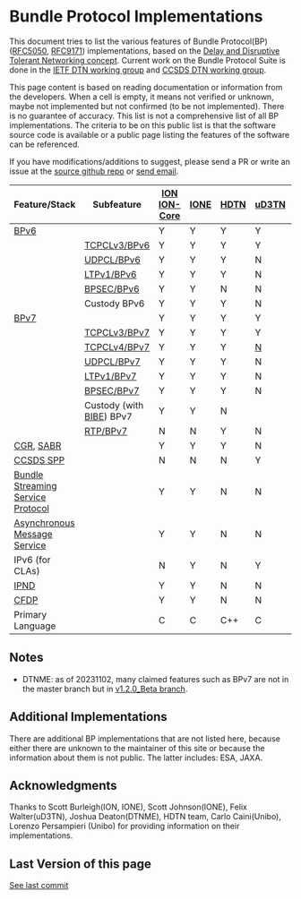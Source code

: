 # Bundle Protocol Implementations

This document tries to list the various features of Bundle Protocol(BP) ([RFC5050](https://www.rfc-editor.org/rfc/rfc5050.txt), [RFC9171](https://www.rfc-editor.org/rfc/rfc9171.txt)) implementations, based on the [Delay and Disruptive Tolerant Networking concept](https://www.rfc-editor.org/rfc/rfc4838.txt). Current work on the Bundle Protocol Suite is done in the [IETF DTN working group](https://datatracker.ietf.org/wg/dtn/documents/) and [CCSDS DTN working group](https://cwe.ccsds.org/sis/default.aspx#_SIS-DTN).

This page content is based on reading documentation or information from the developers. When a cell is empty, it means not verified or unknown, maybe not implemented but not confirmed (to be not implemented). There is no guarantee of accuracy. This list is not a comprehensive list of all BP implementations. The criteria to be on this public list is that the software source code is available or a public page listing the features of the software can be referenced. 

If you have modifications/additions to suggest, please send a PR or write an issue at the [source github repo](https://github.com/ipnsig-pwg/ipnsig-pwg.github.io) or [send email](mailto:marc.blanchet@viagenie.ca).

| Feature/Stack | Subfeature | [ION](https://sourceforge.net/projects/ion-dtn/) [ION-Core](https://github.com/nasa-jpl/ion-core) | [IONE](https://sourceforge.net/projects/ione/) | [HDTN](https://github.com/nasa/HDTN/wiki/HDTN-Implementation-Features) | [uD3TN](https://gitlab.com/d3tn/ud3tn) | [DTNME](https://github.com/nasa/DTNME) | [BPLib/CFS](https://github.com/nasa/bplib) | [Unibo](https://gitlab.com/unibo-dtn/) | [IBR](https://github.com/ibrdtn/ibrdtn) |
| --- | --- | --- | --- | --- | --- | --- | --- | --- | --- |
| [BPv6](https://www.rfc-editor.org/rfc/rfc5050) | | Y | Y | Y | Y | Y |  | N | Y |
|  | [TCPCLv3/BPv6](https://www.rfc-editor.org/rfc/rfc7242) | Y | Y | Y | Y | Y | | N | Y |
|  | [UDPCL/BPv6](https://www.rfc-editor.org/rfc/rfc7122) | Y | Y | Y | N | Y |  | N | Y |
|  | [LTPv1/BPv6](https://www.rfc-editor.org/rfc/rfc5326) | Y | Y | Y | N | Y |  | N | N |
|  | [BPSEC/BPv6](https://www.rfc-editor.org/rfc/rfc6257) | Y | Y | N | N | N |  | N | Y |
|  | Custody BPv6 | Y | Y | Y | N | Y |  | N | |
| [BPv7](https://www.rfc-editor.org/rfc/rfc9171) | | Y | Y | Y | Y | Y | Y | Y | N |
|  | [TCPCLv3/BPv7](https://www.rfc-editor.org/rfc/rfc7242) | Y | Y | Y | Y | Y |  | Y | N |
|  | [TCPCLv4/BPv7](https://www.rfc-editor.org/rfc/rfc9174) | Y | Y | Y | [N](https://gitlab.com/d3tn/ud3tn/-/issues/40) | Y |  | N | N |
|  | [UDPCL/BPv7](https://datatracker.ietf.org/doc/draft-sipos-dtn-udpcl/) | Y | Y | Y | N | Y | | N | N |
|  | [LTPv1/BPv7](https://www.rfc-editor.org/rfc/rfc5326) | Y | Y | Y | N | Y |  | Y | N |
|  | [BPSEC/BPv7](https://www.rfc-editor.org/rfc/rfc9172) | Y | Y | Y | N | N |  | N | N | 
| | Custody (with [BIBE](https://datatracker.ietf.org/doc/draft-ietf-dtn-bibect/)) BPv7 | Y | Y | N |  | Y |  | N | N |
| | [RTP/BPv7](https://www.google.com/url?sa=t&rct=j&q=&esrc=s&source=web&cd=&ved=2ahUKEwjrn92gvJaCAxXxFFkFHXY5A1QQFnoECAwQAQ&url=https%3A%2F%2Fcwe.ccsds.org%2Fsis%2Fdocs%2FSIS-MIA%2FDraft%2520Documents%2FRTP%2520over%2520DTN%2520for%2520Video%2F766x3r0_JPM_RID_Answer_TEMP.doc&usg=AOvVaw3YVH8gKoTvgPLxiUC7PgPq&opi=89978449) | N | N | Y | N |  |  | N | N |
| [CGR](https://datatracker.ietf.org/doc/html/draft-burleigh-dtnrg-cgr), [SABR](https://public.ccsds.org/Pubs/734x3b1.pdf) | | Y | Y | Y | N | N |  | Y | Y |
| [CCSDS SPP](https://public.ccsds.org/Pubs/133x0b2e1.pdf) | | N | N | N | Y |N |  | N | N |
| [Bundle Streaming Service Protocol](https://public.ccsds.org/Pubs/730x2g1.pdf) | | Y | Y | N | N | N |  | N | N |
| [Asynchronous Message Service](https://public.ccsds.org/Pubs/735x1b1.pdf) | | Y | Y | N | N | N |  | N | N |
| IPv6 (for CLAs) | | N | Y | N | Y | N |  | Y | Y |
| [IPND](https://datatracker.ietf.org/doc/draft-johnson-dtn-ipnd/) | | Y | Y | N | N | N |  | N | Y |
| [CFDP](https://public.ccsds.org/Pubs/727x0b5.pdf) | | Y | Y | N | N | Y |  | N | N |
| Primary Language | | C | C | C++ | C | C++ | C | C++ | C++ |

## Notes
- DTNME: as of 20231102, many claimed features such as BPv7 are not in the master branch but in [v1.2.0_Beta branch](https://github.com/nasa/DTNME/tree/v1.2.0_Beta).

## Additional Implementations
There are additional BP implementations that are not listed here, because either there are unknown to the maintainer of this site or because the information about them is not public. The latter includes: ESA, JAXA.

## Acknowledgments
Thanks to Scott Burleigh(ION, IONE), Scott Johnson(IONE), Felix Walter(uD3TN), Joshua Deaton(DTNME), HDTN team, Carlo Caini(Unibo), Lorenzo Persampieri (Unibo) for providing information on their implementations.

## Last Version of this page
[See last commit](https://github.com/ipnsig-pwg/ipnsig-pwg.github.io/commits/main)
